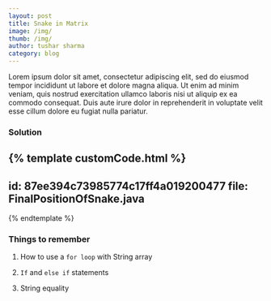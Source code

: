 ```yaml
---
layout: post
title: Snake in Matrix
image: /img/
thumb: /img/
author: tushar sharma
category: blog
---
```


Lorem ipsum dolor sit amet, consectetur adipiscing elit, sed do eiusmod tempor incididunt ut labore et dolore magna aliqua. Ut enim ad minim veniam, quis nostrud exercitation ullamco laboris nisi ut aliquip ex ea commodo consequat. Duis aute irure dolor in reprehenderit in voluptate velit esse cillum dolore eu fugiat nulla pariatur.<!-- truncate_here -->


### Solution

{% template  customCode.html %}
---
id: 87ee394c73985774c17ff4a019200477
file: FinalPositionOfSnake.java
---
{% endtemplate %}

### Things to remember

1. How to use a `for loop` with String array

2. `If` and `else if` statements

3. String equality